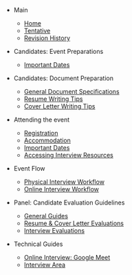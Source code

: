 - Main

  - [Home](/)
  - [Tentative](tentative.md)
  - [Revision History](revision.md)
  
- Candidates: Event Preparations

  - [Important Dates](student-important-dates.md)
  
- Candidates: Document Preparation

  - [General Document Specifications](spesifikasi-dokumen.md)
  - [Resume Writing Tips](resume-tips.md)
  - [Cover Letter Writing Tips](coverletter-tips.md)
  
- Attending the event
  - [Registration](panel-registration.md)
  - [Accommodation](panel-accomodation.md)
  - [Important Dates](panel-important-dates.md)
  - [Accessing Interview Resources](panel-resources.md) 

- Event Flow   
  - [Physical Interview Workflow](panel-physical.md)
  - [Online Interview Workflow](panel-online.md)

- Panel: Candidate Evaluation Guidelines
  - [General Guides](evaluation-general-guide.md)
  - [Resume & Cover Letter Evaluations](penilaian-dokumen.md)
  - [Interview Evaluations](penilaian-interview.md)
  
- Technical Guides

  - [Online Interview: Google Meet](ss.md)
  - [Interview Area](test.md)